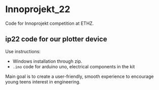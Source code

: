 # Innoprojekt_22

Code for Innoprojekt competition at ETHZ.

## ip22 code for our plotter device

Use instructions:

- Windows installation through zip.
- `.ino` code for arduino uno, electrical components in the kit

Main goal is to create a user-friendly, smooth experience to encourage young teens interest in engineering.
